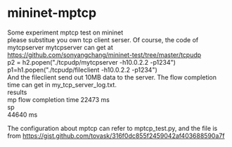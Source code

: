 # mininet-mptcp
Some experiment mptcp test on mininet  
please substitue you own tcp client serser. Of course, the code of mytcpserver mytcpserver can get at https://github.com/sonyangchang/mininet-test/tree/master/tcpudp   
p2 = h2.popen("./tcpudp/mytcpserver -h10.0.2.2 -p1234")  
p1=h1.popen("./tcpudp/fileclient -h10.0.2.2 -p1234")  
And the fileclient send out 10MB data to the server. The flow completion time can get in my_tcp_server_log.txt.  
results   
mp flow completion time 22473  ms   
sp   
44640 ms   

The configuration about mptcp can refer to mptcp_test.py, and the file is from https://gist.github.com/tovask/316f0dc855f2459042af403688590a7f   
